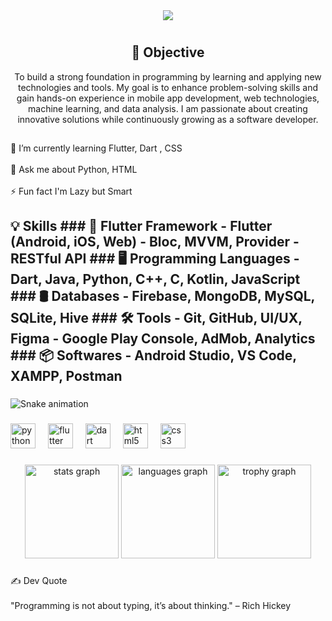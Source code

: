 <div align="center">
  <img src="https://readme-typing-svg.herokuapp.com?font=Poppins&size=50&color=00A2FF&center=true&vCenter=true&width=500&height=50&lines=Hi+There!+👋;I'm+Arifa+Sultana!&pause=2000" />
</div>

<h1 align="left"></h1>

###

<p align="left"><h2 align="center">🎯 Objective</h2> <p align="center"> To build a strong foundation in programming by learning and applying new technologies and tools. My goal is to enhance problem-solving skills and gain hands-on experience in mobile app development, web technologies, machine learning, and data analysis. I am passionate about creating innovative solutions while continuously growing as a software developer. </p></p>

###

<h2 align="left"></h2>

###

<p align="left">🌱 I’m currently learning Flutter, Dart , CSS<br><br>💬 Ask me about Python, HTML<br><br>⚡ Fun fact I'm Lazy but Smart</p>

###

<h2 align="left"></h2>

## 💡 Skills ### 🧩 Flutter Framework - Flutter (Android, iOS, Web) - Bloc, MVVM, Provider - RESTful API ### 🖥️ Programming Languages - Dart, Java, Python, C++, C, Kotlin, JavaScript ### 🛢️ Databases - Firebase, MongoDB, MySQL, SQLite, Hive ### 🛠️ Tools - Git, GitHub, UI/UX, Figma - Google Play Console, AdMob, Analytics ### 📦 Softwares - Android Studio, VS Code, XAMPP, Postman 

###

<img src="https://raw.githubusercontent.com/arifasultana76/arifasultana76/output/snake.svg" alt="Snake animation" />

###

<div align="left">
  <img src="https://cdn.jsdelivr.net/gh/devicons/devicon/icons/python/python-original.svg" height="40" alt="python logo"  />
  <img width="12" />
  <img src="https://cdn.jsdelivr.net/gh/devicons/devicon/icons/flutter/flutter-original.svg" height="40" alt="flutter logo"  />
  <img width="12" />
  <img src="https://cdn.jsdelivr.net/gh/devicons/devicon/icons/dart/dart-original.svg" height="40" alt="dart logo"  />
  <img width="12" />
  <img src="https://cdn.jsdelivr.net/gh/devicons/devicon/icons/html5/html5-original.svg" height="40" alt="html5 logo"  />
  <img width="12" />
  <img src="https://cdn.jsdelivr.net/gh/devicons/devicon/icons/css3/css3-original.svg" height="40" alt="css3 logo"  />
</div>

###

<div align="center">
  <img src="https://github-readme-stats.vercel.app/api?username=arifasultana76&hide_title=false&hide_rank=false&show_icons=true&include_all_commits=true&count_private=true&disable_animations=false&theme=buefy&locale=en&hide_border=false&order=1" height="150" alt="stats graph"  />
  <img src="https://github-readme-stats.vercel.app/api/top-langs?username=arifasultana76&locale=en&hide_title=false&layout=compact&card_width=320&langs_count=5&theme=dracula&hide_border=false&order=2" height="150" alt="languages graph"  />
  <img src="https://github-profile-trophy.vercel.app?username=arifasultana76&theme=algolia&column=-1&row=1&margin-w=8&margin-h=8&no-bg=true&no-frame=false&order=4" height="150" alt="trophy graph"  />
</div>

###

<p align="left">✍️ Dev Quote<br><br>"Programming is not about typing, it’s about thinking."   – Rich Hickey</p>

###

   
